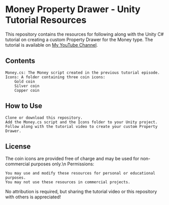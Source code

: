 Money Property Drawer - Unity Tutorial Resources
=======

This repository contains the resources for following along with the Unity C# tutorial on creating a custom Property Drawer for the Money type.
The tutorial is available on [My YouTube Channel](https://www.youtube.com/@Hexapyxis).

## Contents

    Money.cs: The Money script created in the previous tutorial episode.
    Icons: A folder containing three coin icons:
        Gold coin
        Silver coin
        Copper coin

## How to Use

    Clone or download this repository.
    Add the Money.cs script and the Icons folder to your Unity project.
    Follow along with the tutorial video to create your custom Property Drawer.

## License

The coin icons are provided free of charge and may be used for non-commercial purposes only.\n
Permissions:

    You may use and modify these resources for personal or educational purposes.
    You may not use these resources in commercial projects.

No attribution is required, but sharing the tutorial video or this repository with others is appreciated!
